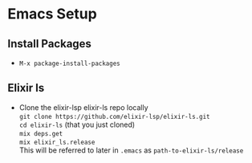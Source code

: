 # Emacs Setup
## Install Packages
* ```M-x package-install-packages```
## Elixir ls
* Clone the elixir-lsp elixir-ls repo locally  
```git clone https://github.com/elixir-lsp/elixir-ls.git```  
```cd elixir-ls``` (that you just cloned)  
```mix deps.get```  
```mix elixir_ls.release```  
This will be referred to later in `.emacs` as ```path-to-elixir-ls/release```  
